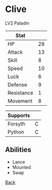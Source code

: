 # Clive

LV2 Paladin

| Stat       | <!-- --> |
| ---------- | -------- |
| HP         | 28       |
| Attack     | 13       |
| Skill      | 8        |
| Speed      | 10       |
| Luck       | 6        |
| Defense    | 9        |
| Resistance | 1        |
| Movement   | 8        |

| Supports | <!-- --> |
| -------- | -------- |
| Forsyth  | C        |
| Python   | C        |

## Abilities

- Lance
- Mounted
- Swap

[Back](../README.md)
